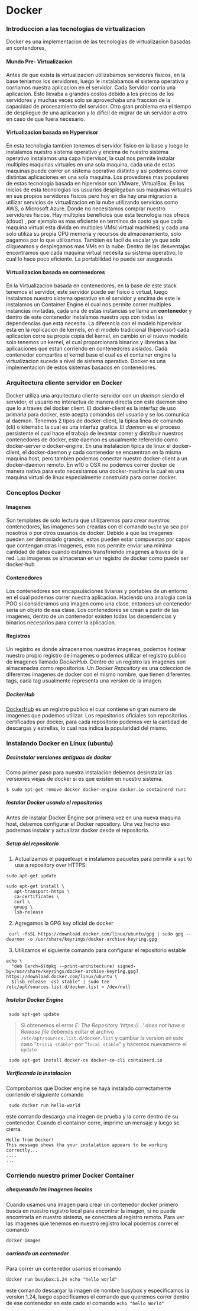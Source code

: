 ﻿
# Docker

### Introduccion a las tecnologias de virtualizacion
Docker es una implementacion de las tecnologias de virtualizacion basadas en contendores, 

#### Mundo Pre- Virtualizacion
Antes de que exista la virtualizacion utilizabamos servidores fisicos, en la base teniamos los servidores, luego le instalabamos  el sistema operativo y corriamos nuestra aplicacion en el servidor. Cada Servidor corria una aplicacion. Esto llevaba a grandes costos debido a los precios de los servidores y muchas  veces solo se aprovechaba una fraccion de la capacidad de procesamiento del servidor. Otro gran problema era el tiempo de despliegue de una aplicacion y lo dificil de migrar de un servidor a otro en caso de que fuera necesario.

#### Virtualizacion basada en  Hypervisor
En esta tecnologia tambien tenemos el servidor fisico en la base y luego le instalamos nuestro sistema operativo y encima de nuestro sistema operativo instalamos una capa hipervisor, la cual nos permite instalar multiples maquinas virtuales en una sola maquina, cada una de estas maquinas puede correr un sistema operativo distinto y asi podemos correr distintas aplicaciones en una sola maquina. Los provedores mas populares de estas tecnologia basada en hipervisor son VMware, VirtualBox. En los inicios de esta tecnologias los usuarios desplegaban sus maquinas virtuales en sus propios servidores fisicos pero hoy en dia hay una migracion a utilizar servicios de virtualizacion en la nube utilizando servicios como AWS, o  Microsoft Azure. Donde no necesitamos comprar nuestro servidores fisicos.
Hay multiples beneficios que esta tecnologia nos ofrece (cloud) , por ejemplo es mas eficiente en terminos de costo ya que cada maquina virtual esta divida en multiples VMs( virtual machines)   y cada una solo utiliza su propia CPU memoria y recursos de almacenamiento, solo pagamos por lo que utilizamos. Tambien es facil de escalar ya que solo cliqueamos y desplegamos mas VMs en la nube.
Dentro de las desventajas encontramos que cada maquina virtual necesita su sistema operativo, lo cual lo hace poco eficiente. La portabilidad no puede ser asegurada.

#### Virtualizacion basada en contenedores
En la Virtualizacion basada en contenedores, en la base de este stack tenemos el servidor, este servidor puede ser fisico o virtual, luego instalamos nuestro sistema operativo en el servidor  y encima de este le instalamos un Container Engine el cual nos permite correr multiples instancias invitadas, cada una de estas instancias se llama un **contenedor** y dentro de este contenedor instalamos nuestra app con todas las dependencias que esta necesita. La diferencia con el modelo hipervisor esta en la replicacion de kernels, en el modelo tradicional (hipervisor) cada aplicacion corre su propia copia del kernel, en cambio en el nuevo modelo solo tenemos un kernel, el cual proporcionara binarios y librerias a las aplicaciones que estan corriendo en contenedores aislados. Cada contenedor compartira el kernel base el cual es el container engine la virtualizacion sucede a nivel de sistema operativo. Docker es una implementacion de estos sistemas basados en contenedores.

### Arquitectura cliente servidor en Docker
Docker utiliza una arquitectura cliente-servidor con un _daemon_ siendo el servidor, el usuario no interactua de manera directa con este daemon sino que lo a traves del docker client. El docker-client  es la interfaz de uso primaria  para docker, este acepta comandos del usuario y se los comunica al daemon. Tenemos 2 tipos de docker-client, la tipica linea de comando (cli) o kitematic la cual es una interfaz grafica.
El _daemon_ es el proceso persistente el cual hace el trabajo de levantar correr y distribuir nuestros contenedores de docker, este daemon es usualmente refererido como docker-server o docker-engine. En una instalacion tipica de linux el docker-client, el docker-daemon y cada contenedor se encuentran en la misma maquina host, pero tambien podemos conectar nuestro docker-client a un docker-daemon remoto. En w10 o OSX no podemos correr docker de manera nativa para esto necesitamos una docker-machine la cual es una maquina virtual de linux especialmente construida para correr docker.

###  Conceptos Docker
 
#### Imagenes
Son templates de solo lectura que utilizaremos para crear nuestros contenedores, las imagenes son creadas con el comando  `build`  ya sea por nosotros o por otros usuarios de docker. Debido a que las imagenes pueden ser demasiado grandes, estas pueden estar compuestas por capas que contengan otras imagenes, esto nos permite enviar una minima cantidad de datos cuando estamos  transfiriendo imagenes a traves de la red. Las imagenes se almacenan en un registro de docker  como  puede ser docker-hub

####  Contenedores
Los contenedores son encapsulaciones livianas y portables de un entorno en el cual podemos correr nuestra aplicacion. Haciendo una analogia con la POO si consideramos una imagen como una clase, entonces un contenedor seria un objeto de esa clase. Los contenedores se crean a partir de las imagenes, dentro de un contenedor  existen todas las dependencias y binarios necesarios para correr la aplicacion.

#### Registros
Un registro es donde almacenamos nuestras imagenes, podemos hostear nuestro propio registro de imagenes o podemos utilizar el registro publico de imagenes llamado *DockerHub*.
Dentro de un registro las imagenes son almacenadas como repositorios. Un *Docker Repository* es una coleccion de diferentes imagenes de docker con el mismo nombre, que tienen diferentes tags, cada tag usualmente representa una version de la imagen.

##### DockerHub
[DockerHub](https://hub.docker.com/) es un registro publico el cual contiene un gran numero de imagenes que podemos utilizar. Los repositorios oficiales son repositorios certificados por docker, para cada repositorio podemos ver la cantidad de descargas y estrellas, lo cual nos indica la popularidad del mismo.

### Instalando Docker en Linux (ubuntu)

##### Desinstalar versiones antiguas de docker 
Como primer paso para nuestra instalacion debemos desinstalar las versiones viejas de docker si es que existen en nuestro sistema.
```
$ sudo apt-get remove docker docker-engine docker.io containerd runc
```

#####  Instalar Docker usando el repositorios
Antes de instalar Docker Engine por primera vez en una nueva maquina host, debemos configurar el Docker repository. Una vez hecho eso podremos instalar y actualizar docker desde el repositorio.

##### Setup del repositorio


 1. Actualizamos el paquete`apt`  e  instalamos paquetes para permitir a  `apt` to use a repository over HTTPS:
 ```
 sudo apt-get update
 
 sudo apt-get install \
    apt-transport-https \
    ca-certificates \
    curl \
    gnupg \
    lsb-release
```

 2.  Agregamos la GPG key oficial de docker
```
 curl -fsSL https://download.docker.com/linux/ubuntu/gpg | sudo gpg --dearmor -o /usr/share/keyrings/docker-archive-keyring.gpg
```

3. Utilizamos el siguiente comando para configurar el repositorio estable

```
echo \
  "deb [arch=$(dpkg --print-architecture) signed-by=/usr/share/keyrings/docker-archive-keyring.gpg] https://download.docker.com/linux/ubuntu \
  $(lsb_release -cs) stable" | sudo tee /etc/apt/sources.list.d/docker.list > /dev/null
```

#####  Instalar Docker Engine

```
 sudo apt-get update

```

> Si obtenemos el error *E: The Repository 'https://...' does not have a
> Release file* debemos editar el archivo 
> `/etc/apt/sources.list.d/docker.list` y cambiar la version en este
> caso "`tricia stable"` por "`focal stable`" y hacemos nuevamente el
> `update`


```
 sudo apt-get install docker-ce docker-ce-cli containerd.io
```
##### Verificando la instalacion
Comprobamos que Docker engine se haya instalado correctamente corriendo el siguiente comando
```
 sudo docker run hello-world
```
este comando descarga una imagen de prueba y la corre dentro de su contenedor. Cuando el container corre, imprime un mensaje y luego se cierra.

    Hello from Docker!
    This message shows tha your instalation appears to be working correctly...
    ....
    ...
    

### Corriendo nuestro primer Docker Container

##### chequeando las imagenes locales
Cuando usamos una imagen para crear un contenedor docker primero busca en nuestro registro local para  encontrar la imagen, si no puede encontrarla en nuestro sistema, se conectara al registro remoto.
Para ver las imagenes que tenemos en nuestro registro local podemos correr el comando 

    docker images
    
   ##### corriendo un contenedor
   Para correr un contenedor usamos el comando 

    docker run busybox:1.24 echo "hello world"
este comando descargar la imagen de nombre busybox y especificamos la version 1.24, luego especificamos el comando que queremos correr dentro de ese contenedor en este cado el comando `echo "hello World"`
